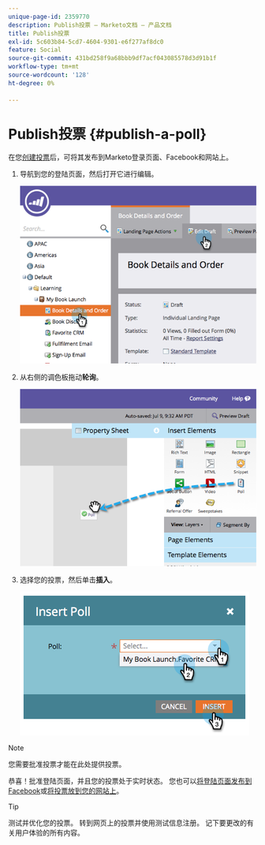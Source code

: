 ```yaml
---
unique-page-id: 2359770
description: Publish投票 — Marketo文档 — 产品文档
title: Publish投票
exl-id: 5c603b84-5cd7-4604-9301-e6f277af8dc0
feature: Social
source-git-commit: 431bd258f9a68bbb9df7acf043085578d3d91b1f
workflow-type: tm+mt
source-wordcount: '128'
ht-degree: 0%

---
```


# Publish投票 {#publish-a-poll}

在您[创建投票](/help/marketo/product-docs/demand-generation/social/creating-a-poll/create-a-poll.md)后，可将其发布到Marketo登录页面、Facebook和网站上。

1. 导航到您的登陆页面，然后打开它进行编辑。

   ![](assets/image2014-9-19-10-3a45-3a23.png)

1. 从右侧的调色板拖动&#x200B;**轮询**。

   ![](assets/image2014-9-19-10-3a45-3a50.png)

1. 选择您的投票，然后单击&#x200B;**插入**。

   ![](assets/image2014-9-19-10-3a45-3a58.png)

>[!NOTE]
>
>您需要批准投票才能在此处提供投票。

恭喜！批准登陆页面，并且您的投票处于实时状态。 您也可以[将登陆页面发布到Facebook](/help/marketo/product-docs/demand-generation/facebook/publish-landing-pages-to-facebook.md)或[将投票放到您的网站上](/help/marketo/product-docs/demand-generation/social/social-functions/deploy-social-on-your-website.md)。

>[!TIP]
>
>测试并优化您的投票。 转到网页上的投票并使用测试信息注册。 记下要更改的有关用户体验的所有内容。
